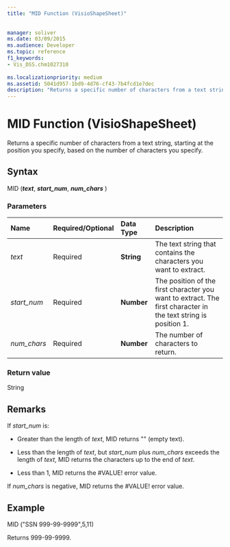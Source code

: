 ```yaml
---
title: "MID Function (VisioShapeSheet)"
 
 
manager: soliver
ms.date: 03/09/2015
ms.audience: Developer
ms.topic: reference
f1_keywords:
- Vis_DSS.chm1027310
 
ms.localizationpriority: medium
ms.assetid: 5041d957-1bd9-4d76-cf43-7b4fcd1e7dec
description: "Returns a specific number of characters from a text string, starting at the position you specify, based on the number of characters you specify."
---
```


# MID Function (VisioShapeSheet)

Returns a specific number of characters from a text string, starting at the position you specify, based on the number of characters you specify.
  
## Syntax

MID (***text***, ***start_num***, ***num_chars*** )
  
### Parameters

|**Name**|**Required/Optional**|**Data Type**|**Description**|
|:-----|:-----|:-----|:-----|
| *text* <br/> |Required  <br/> |**String** <br/> |The text string that contains the characters you want to extract. |
| *start_num* <br/> |Required  <br/> |**Number** <br/> |The position of the first character you want to extract. The first character in the text string is position 1. |
| *num_chars* <br/> |Required  <br/> |**Number** <br/> |The number of characters to return. |

### Return value

String
  
## Remarks

If  *start_num*  is:
  
- Greater than the length of *text*, MID returns "" (empty text).

- Less than the length of *text*, but  *start_num*  plus  *num_chars*  exceeds the length of *text*, MID returns the characters up to the end of *text*.

- Less than 1, MID returns the #VALUE! error value.

If  *num_chars*  is negative, MID returns the #VALUE! error value.
  
## Example

MID ("SSN 999-99-9999",5,11)
  
Returns 999-99-9999.
  